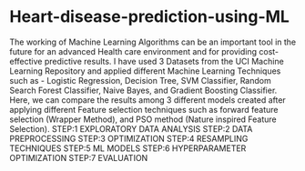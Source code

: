 # Heart-disease-prediction-using-ML
The working of Machine Learning Algorithms can be an important tool in the future for an advanced Health care environment and for providing cost-effective predictive results. I have used 3 Datasets from the UCI Machine Learning Repository and applied different Machine Learning Techniques such as - Logistic Regression, Decision Tree, SVM Classifier, Random Search Forest Classifier, Naive Bayes, and Gradient Boosting Classifier. Here, we can compare the results among 3 different models created after applying different Feature selection techniques such as forward feature selection (Wrapper Method), and PSO method (Nature inspired Feature Selection).
STEP:1 EXPLORATORY DATA ANALYSIS
STEP:2 DATA PREPROCESSING
STEP:3 OPTIMIZATION
STEP:4 RESAMPLING TECHNIQUES
STEP:5 ML MODELS
STEP:6 HYPERPARAMETER OPTIMIZATION
STEP:7 EVALUATION 
